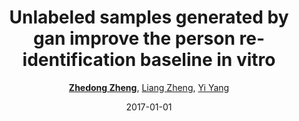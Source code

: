 ---
title: "Unlabeled samples generated by gan improve the person re-identification baseline in vitro"
collection: publications
permalink: /publication/Unlabele2017
date: 2017-01-01
doi: 
keywords: object re-identification,image retrieval,person re-id,person re-trieval,person search,
venue: 'ICCV'
paperurl: 'https://zdzheng.xyz/files/ICCV17.pdf'
code: 'https://github.com/layumi/Person-reID_GAN'
author: '<strong><a href="https://zdzheng.xyz/authors/Zhedong-Zheng" class="author">Zhedong Zheng</a></strong>, <a href="https://zdzheng.xyz/authors/Liang-Zheng" class="author">Liang Zheng</a>, <a href="https://zdzheng.xyz/authors/Yi-Yang" class="author">Yi Yang</a>'
citation: ' Zhedong Zheng,  Liang Zheng,  Yi Yang, &quot;Unlabeled samples generated by gan improve the person re-identification baseline in vitro.&quot; ICCV, 2017.'
pub_year: '2017'
bib: >
    @inproceedings{zheng2017unlabeled,  <br>    author = "Zheng, Zhedong and Zheng, Liang and Yang, Yi",  <br>    title = "Unlabeled samples generated by gan improve the person re-identification baseline in vitro",  <br>    booktitle = "ICCV",  <br>    pages = "3754--3762",  <br>    code = "https://github.com/layumi/Person-reID\_GAN",  <br>    url = "https://zdzheng.xyz/files/ICCV17.pdf",  <br>    year = "2017"
    }

---